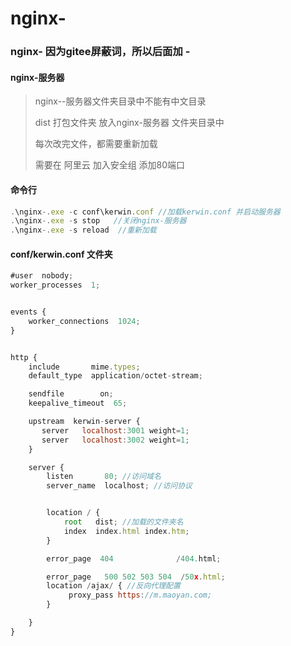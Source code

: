 # nginx-

### nginx- 因为gitee屏蔽词，所以后面加 -

#### nginx-服务器

>nginx--服务器文件夹目录中不能有中文目录
>
>dist 打包文件夹  放入nginx-服务器  文件夹目录中  
>
>每次改完文件，都需要重新加载
>
>需要在 阿里云  加入安全组  添加80端口



#### 命令行

```js
.\nginx-.exe -c conf\kerwin.conf //加载kerwin.conf 并启动服务器
.\nginx-.exe -s stop   //关闭nginx-服务器
.\nginx-.exe -s reload  //重新加载 
```



#### conf/kerwin.conf 文件夹

```js
#user  nobody;
worker_processes  1;


events {
    worker_connections  1024;
}


http {
    include       mime.types;
    default_type  application/octet-stream;

    sendfile        on;
    keepalive_timeout  65;

    upstream  kerwin-server {
       server   localhost:3001 weight=1;
       server   localhost:3002 weight=1;
    }

    server {
        listen       80; //访问域名
        server_name  localhost; //访问协议


        location / {
            root   dist; //加载的文件夹名
            index  index.html index.htm;
        }

        error_page  404              /404.html;

        error_page   500 502 503 504  /50x.html;
        location /ajax/ { //反向代理配置
             proxy_pass https://m.maoyan.com;
        }

    }
}

```

